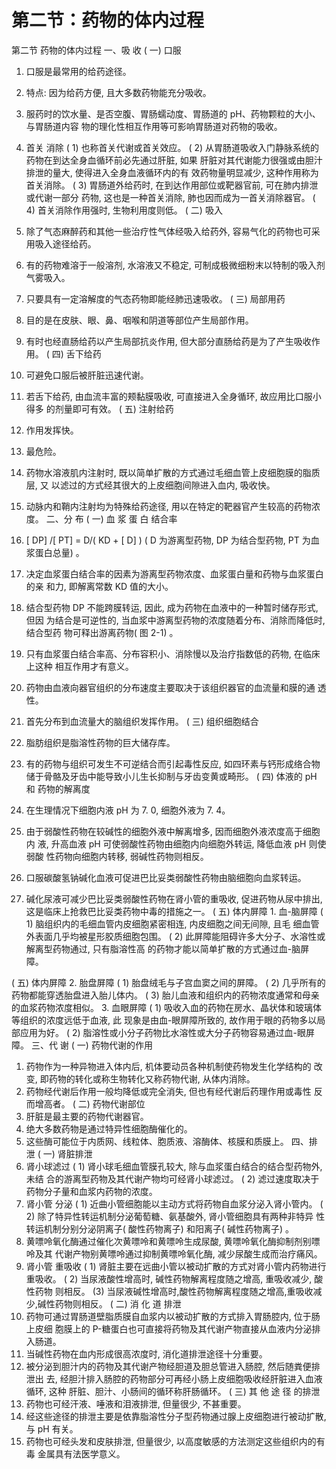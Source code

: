 # 第二节：药物的体内过程

第二节 药物的体内过程
一、吸 收
( 一) 口服
1. 口服是最常用的给药途径。
2. 特点: 因为给药方便, 且大多数药物能充分吸收。
3. 服药时的饮水量、是否空腹、胃肠蠕动度、胃肠道的 pH、药物颗粒的大小、与胃肠道内容
物的理化性相互作用等可影响胃肠道对药物的吸收。
4. 首关
消除
( 1) 也称首关代谢或首关效应。
( 2) 从胃肠道吸收入门静脉系统的药物在到达全身血循环前必先通过肝脏, 如果
肝脏对其代谢能力很强或由胆汁排泄的量大, 使得进入全身血液循环内的有
效药物量明显减少, 这种作用称为首关消除。
( 3) 胃肠道外给药时, 在到达作用部位或靶器官前, 可在肺内排泄或代谢一部分
药物, 这也是一种首关消除, 肺也因而成为一首关消除器官。
( 4) 首关消除作用强时, 生物利用度则低。
( 二) 吸入
1. 除了气态麻醉药和其他一些治疗性气体经吸入给药外, 容易气化的药物也可采用吸入途径给药。
2. 有的药物难溶于一般溶剂, 水溶液又不稳定, 可制成极微细粉末以特制的吸入剂气雾吸入。
3. 只要具有一定溶解度的气态药物即能经肺迅速吸收。
( 三) 局部用药
1. 目的是在皮肤、眼、鼻、咽喉和阴道等部位产生局部作用。
2. 有时也经直肠给药以产生局部抗炎作用, 但大部分直肠给药是为了产生吸收作用。
( 四) 舌下给药
1. 可避免口服后被肝脏迅速代谢。
2. 若舌下给药, 由血流丰富的颊黏膜吸收, 可直接进入全身循环, 故应用比口服小得多
的剂量即可有效。
( 五) 注射给药
1. 作用发挥快。
2. 最危险。
14. 药物水溶液肌内注射时, 既以简单扩散的方式通过毛细血管上皮细胞膜的脂质层, 又
   以滤过的方式经其很大的上皮细胞间隙进入血内, 吸收快。
15. 动脉内和鞘内注射均为特殊给药途径, 用以在特定的靶器官产生较高的药物浓度。
   二、分 布
   ( 一) 血 浆 蛋 白
   结合率
16. [ DP] /[ PT] = D/( KD + [ D] ) ( D 为游离型药物, DP 为结合型药物, PT 为血浆蛋白总量) 。
17. 决定血浆蛋白结合率的因素为游离型药物浓度、血浆蛋白量和药物与血浆蛋白的亲
   和力, 即解离常数 KD 值的大小。
18. 结合型药物 DP 不能跨膜转运, 因此, 成为药物在血液中的一种暂时储存形式, 但因
   为结合是可逆性的, 当血浆中游离型药物的浓度随着分布、消除而降低时, 结合型药
   物可释出游离药物( 图 2-1) 。
19. 只有血浆蛋白结合率高、分布容积小、消除慢以及治疗指数低的药物, 在临床上这种
   相互作用才有意义。


1. 药物由血液向器官组织的分布速度主要取决于该组织器官的血流量和膜的通
透性。
2. 首先分布到血流量大的脑组织发挥作用。
( 三) 组织细胞结合
1. 脂肪组织是脂溶性药物的巨大储存库。
2. 有的药物与组织可发生不可逆结合而引起毒性反应, 如四环素与钙形成络合物
储于骨骼及牙齿中能导致小儿生长抑制与牙齿变黄或畸形。
( 四) 体液的 pH 和
药物的解离度
1. 在生理情况下细胞内液 pH 为 7. 0, 细胞外液为 7. 4。
2. 由于弱酸性药物在较碱性的细胞外液中解离增多, 因而细胞外液浓度高于细胞内
液, 升高血液 pH 可使弱酸性药物由细胞内向细胞外转运, 降低血液 pH 则使弱酸
性药物向细胞内转移, 弱碱性药物则相反。
3. 口服碳酸氢钠碱化血液可促进巴比妥类弱酸性药物由脑细胞向血浆转运。
4. 碱化尿液可减少巴比妥类弱酸性药物在肾小管的重吸收, 促进药物从尿中排出,
这是临床上抢救巴比妥类药物中毒的措施之一。
( 五) 体内屏障 1. 血-脑屏障
( 1) 脑组织内的毛细血管内皮细胞紧密相连, 内皮细胞之间无间隙, 且毛
细血管外表面几乎均被星形胶质细胞包围。
( 2) 此屏障能阻碍许多大分子、水溶性或解离型药物通过, 只有脂溶性高
的药物才能以简单扩散的方式通过血-脑屏障。

( 五) 体内屏障
2. 胎盘屏障
( 1) 胎盘绒毛与子宫血窦之间的屏障。
( 2) 几乎所有的药物都能穿透胎盘进入胎儿体内。
( 3) 胎儿血液和组织内的药物浓度通常和母亲的血浆药物浓度相似。
3. 血眼屏障
( 1) 吸收入血的药物在房水、晶状体和玻璃体等组织的浓度远低于血液, 此
现象是由血-眼屏障所致的, 故作用于眼的药物多以局部应用为好。
( 2) 脂溶性或小分子药物比水溶性或大分子药物容易通过血-眼屏障。
三、代 谢
( 一) 药物代谢的作用
1. 药物作为一种异物进入体内后, 机体要动员各种机制使药物发生化学结构的
改变, 即药物的转化或称生物转化又称药物代谢, 从体内消除。
2. 药物经代谢后作用一般均降低或完全消失, 但也有经代谢后药理作用或毒性
反而增高者。
( 二) 药物代谢部位
1. 肝脏是最主要的药物代谢器官。
2. 绝大多数药物是通过特异性细胞酶催化的。
3. 这些酶可能位于内质网、线粒体、胞质液、溶酶体、核膜和质膜上。
四、排 泄
( 一) 肾脏排泄
1. 肾小球滤过
( 1) 肾小球毛细血管膜孔较大, 除与血浆蛋白结合的结合型药物外, 未结
合的游离型药物及其代谢产物均可经肾小球滤过。
( 2) 滤过速度取决于药物分子量和血浆内药物的浓度。
2. 肾小管
分泌
( 1) 近曲小管细胞能以主动方式将药物自血浆分泌入肾小管内。
( 2) 除了特异性转运机制分泌葡萄糖、氨基酸外, 肾小管细胞具有两种非特异
性转运机制分别分泌阴离子( 酸性药物离子) 和阳离子( 碱性药物离子) 。
3. 黄嘌呤氧化酶通过催化次黄嘌呤和黄嘌呤生成尿酸, 黄嘌呤氧化酶抑制剂别嘌呤及其
代谢产物别黄嘌呤通过抑制黄嘌呤氧化酶, 减少尿酸生成而治疗痛风。
4. 肾小管
重吸收
( 1) 肾脏主要在远曲小管以被动扩散的方式对肾小管内药物进行重吸收。
( 2) 当尿液酸性增高时, 碱性药物解离程度随之增高, 重吸收减少, 酸性药物
则相反。
(3) 当尿液碱性增高时,酸性药物解离程度随之增高,重吸收减少,碱性药物则相反。
( 二) 消 化 道
排泄
1. 药物可通过胃肠道壁脂质膜自血浆内以被动扩散的方式排入胃肠腔内, 位于肠上皮细
胞膜上的 P-糖蛋白也可直接将药物及其代谢产物直接从血液内分泌排入肠道。
2. 当碱性药物在血内形成很高浓度时, 消化道排泄途径十分重要。
3. 被分泌到胆汁内的药物及其代谢产物经胆道及胆总管进入肠腔, 然后随粪便排泄出
去, 经胆汁排入肠腔的药物部分可再经小肠上皮细胞吸收经肝脏进入血液循环, 这种
肝脏、胆汁、小肠间的循环称肝肠循环。
( 三) 其 他 途 径
的排泄
1. 药物也可经汗液、唾液和泪液排泄, 但量很少, 不甚重要。
2. 经这些途径的排泄主要是依靠脂溶性分子型药物通过腺上皮细胞进行被动扩散, 与
pH 有关。
3. 药物也可经头发和皮肤排泄, 但量很少, 以高度敏感的方法测定这些组织内的有毒
金属具有法医学意义。